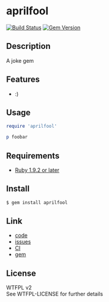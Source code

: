 aprilfool
=============

[![Build Status](https://secure.travis-ci.org/kachick/aprilfool.png)](http://travis-ci.org/kachick/aprilfool)
[![Gem Version](https://badge.fury.io/rb/aprilfool.png)](http://badge.fury.io/rb/aprilfool)

Description
-----------

A joke gem

Features
--------

* :)

Usage
-----

```ruby
require 'aprilfool'

p foobar
```

Requirements
-------------

* [Ruby 1.9.2 or later](http://travis-ci.org/#!/kachick/aprilfool)

Install
-------

```bash
$ gem install aprilfool
```

Link
----

* [code](https://github.com/kachick/aprilfool)
* [issues](https://github.com/kachick/aprilfool/issues)
* [CI](http://travis-ci.org/#!/kachick/aprilfool)
* [gem](https://rubygems.org/gems/aprilfool)

License
--------

WTFPL v2  
See WTFPL-LICENSE for further details